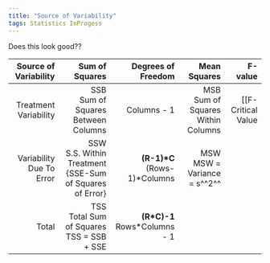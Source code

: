 ```yaml
---
title: "Source of Variability"
tags: Statistics InProgess
---
```



Does this look good??

| Source of Variability | Sum of Squares | Degrees of Freedom | Mean Squares | F-value |
|--:|--:|--:|--:|--:|
| Treatment Variability | SSB<br>Sum of Squares Between Columns | Columns - 1 | MSB<br>Sum of Squares Within Columns | [[F-Critical Value|http://mathworld.wolfram.com/F-Distribution.html]] |
| Variability Due To Error | SSW<br> S.S. Within Treatment<br>{SSE-Sum of Squares of Error} | __(R-1)*C__<br>(Rows-1)*Columns | MSW<br>MSW = Variance = s^^2^^ | |
| Total | TSS<br>Total Sum of Squares<br>TSS = SSB + SSE | __(R*C)-1__<br>Rows*Columns - 1 | | |
